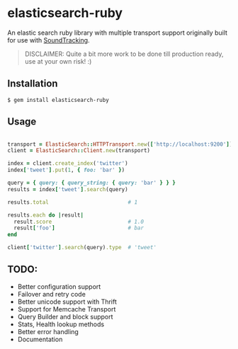 # elasticsearch-ruby

An elastic search ruby library with multiple transport support originally built
for use with [SoundTracking](http://www.soundtracking.com/).

> DISCLAIMER: Quite a bit more work to be done till production ready, use at your own
> risk! :)

Installation
------------

    $ gem install elasticsearch-ruby

Usage
-----

```ruby

transport = ElasticSearch::HTTPTransport.new(['http://localhost:9200'])
client = ElasticSearch::Client.new(transport)

index = client.create_index('twitter')
index['tweet'].put(1, { foo: 'bar' })

query = { query: { query_string: { query: 'bar' } } }
results = index['tweet'].search(query)

results.total                         # 1

results.each do |result|
  result.score                        # 1.0
  result['foo']                       # bar
end

client['twitter'].search(query).type  # 'tweet'

```

TODO:
-----

* Better configuration support
* Failover and retry code
* Better unicode support with Thrift
* Support for Memcache Transport
* Query Builder and block support
* Stats, Health lookup methods
* Better error handling
* Documentation
